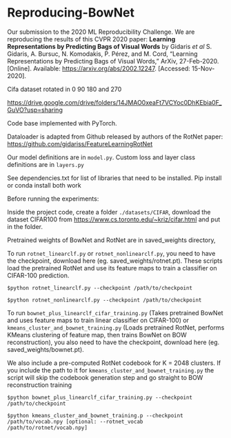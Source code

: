 # Reproducing-BowNet
Our submission to the 2020 ML Reproducibility Challenge. We are reproducing the results of this CVPR 2020 paper:
**Learning Representations by Predicting Bags of Visual Words** by Gidaris _et al_
S. Gidaris, A. Bursuc, N. Komodakis, P. Pérez, and M. Cord, “Learning Representations by Predicting Bags of Visual Words,” ArXiv, 27-Feb-2020. [Online]. Available: https://arxiv.org/abs/2002.12247. [Accessed: 15-Nov-2020]. 


Cifa dataset rotated in 0 90 180 and 270

https://drive.google.com/drive/folders/14JMAO0xeaFt7VCYoc0DhKEbia0F_GuVO?usp=sharing

Code base implemented with PyTorch.

Dataloader is adapted from Github released by authors of the RotNet paper: https://github.com/gidariss/FeatureLearningRotNet

Our model definitions are in `model.py`. Custom loss and layer class definitions are in `layers.py`

See dependencies.txt for list of libraries that need to be installed. Pip install or conda install both work

Before running the experiments:

Inside the project code, create a folder `./datasets/CIFAR`, download the dataset CIFAR100 from https://www.cs.toronto.edu/~kriz/cifar.html and put in the folder.

Pretrained weights of BowNet and RotNet are in saved_weights directory,

To run `rotnet_linearclf.py` or `rotnet_nonlinearclf.py`, you need to have the checkpoint, download here (eg. saved_weights/rotnet.pt). These scripts load the pretrained RotNet and use its feature maps to train a classifier on CIFAR-100 prediction.

`$python rotnet_linearclf.py --checkpoint /path/to/checkpoint`

`$python rotnet_nonlinearclf.py --checkpoint /path/to/checkpoint`

To run `bownet_plus_linearclf_cifar_training.py` (Takes pretrained BowNet and uses feature maps to train linear classifier on CIFAR-100) or `kmeans_cluster_and_bownet_training.py` (Loads pretrained RotNet, performs KMeans clustering of feature map, then trains BowNet on BOW reconstruction), you also need to have the checkpoint, download here (eg. saved_weights/bownet.pt). 

We also include a pre-computed RotNet codebook for K = 2048 clusters. If you include the path to it for `kmeans_cluster_and_bownet_training.py` the script will skip the codebook generation step and go straight to BOW reconstruction training

`$python bownet_plus_linearclf_cifar_training.py --checkpoint /path/to/checkpoint`

`$python kmeans_cluster_and_bownet_training.p --checkpoint /path/to/vocab.npy [optional: --rotnet_vocab /path/to/rotnet/vocab.npy]`
